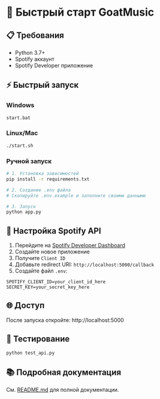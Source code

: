 # 🚀 Быстрый старт GoatMusic

## 📋 Требования

- Python 3.7+
- Spotify аккаунт
- Spotify Developer приложение

## ⚡ Быстрый запуск

### Windows
```bash
start.bat
```

### Linux/Mac
```bash
./start.sh
```

### Ручной запуск
```bash
# 1. Установка зависимостей
pip install -r requirements.txt

# 2. Создание .env файла
# Скопируйте .env.example и заполните своими данными

# 3. Запуск
python app.py
```

## 🔧 Настройка Spotify API

1. Перейдите на [Spotify Developer Dashboard](https://developer.spotify.com/dashboard)
2. Создайте новое приложение
3. Получите `Client ID`
4. Добавьте redirect URI: `http://localhost:5000/callback`
5. Создайте файл `.env`:

```env
SPOTIFY_CLIENT_ID=your_client_id_here
SECRET_KEY=your_secret_key_here
```

## 🌐 Доступ

После запуска откройте: http://localhost:5000

## 🧪 Тестирование

```bash
python test_api.py
```

## 📚 Подробная документация

См. [README.md](README.md) для полной документации.
